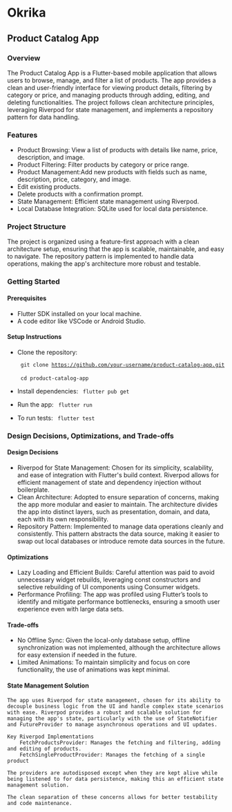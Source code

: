 # Okrika
## Product Catalog App

### Overview
The Product Catalog App is a Flutter-based mobile application that allows users to browse, manage, and filter a list of products. The app provides a clean and user-friendly interface for viewing product details, filtering by category or price, and managing products through adding, editing, and deleting functionalities. The project follows clean architecture principles, leveraging Riverpod for state management, and implements a repository pattern for data handling.

### Features
 -  Product Browsing: View a list of products with details like name, price, description, and image.
 - Product Filtering: Filter products by category or price range. 
 - Product Management:Add new products with fields such as name, description, price, category, and image. 
 - Edit existing products. 
 - Delete products with a confirmation prompt. 
 - State Management: Efficient state management using Riverpod. 
 - Local Database Integration: SQLite used for local data persistence.

### Project Structure
The project is organized using a feature-first approach with a clean architecture setup, ensuring that the app is scalable, maintainable, and easy to navigate. The repository pattern is implemented to handle data operations, making the app's architecture more robust and testable.

### Getting Started

#### Prerequisites 
   - Flutter SDK installed on your local machine. 
   - A code editor like VSCode or Android Studio.

#### Setup Instructions

   - Clone the repository:

        <code> git clone https://github.com/your-username/product-catalog-app.git </code> <br>
        <code> cd product-catalog-app </code>
     
   -  Install dependencies:
      <code> flutter pub get </code>

   - Run the app:
     <code> flutter run </code>

   - To run tests:
     <code> flutter test </code>

### Design Decisions, Optimizations, and Trade-offs
#### Design Decisions
  - Riverpod for State Management: Chosen for its simplicity, scalability, and ease of integration with Flutter's build context. Riverpod allows for efficient management of state and dependency injection without boilerplate. 
  - Clean Architecture: Adopted to ensure separation of concerns, making the app more modular and easier to maintain. The architecture divides the app into distinct layers, such as presentation, domain, and data, each with its own responsibility. 
  - Repository Pattern: Implemented to manage data operations cleanly and consistently. This pattern abstracts the data source, making it easier to swap out local databases or introduce remote data sources in the future.

#### Optimizations
  - Lazy Loading and Efficient Builds: Careful attention was paid to avoid unnecessary widget rebuilds, leveraging const constructors and selective rebuilding of UI components using Consumer widgets. 
  - Performance Profiling: The app was profiled using Flutter’s tools to identify and mitigate performance bottlenecks, ensuring a smooth user experience even with large data sets.

#### Trade-offs
  - No Offline Sync: Given the local-only database setup, offline synchronization was not implemented, although the architecture allows for easy extension if needed in the future. 
  - Limited Animations: To maintain simplicity and focus on core functionality, the use of animations was kept minimal.

#### State Management Solution
    The app uses Riverpod for state management, chosen for its ability to decouple business logic from the UI and handle complex state scenarios with ease. Riverpod provides a robust and scalable solution for managing the app's state, particularly with the use of StateNotifier and FutureProvider to manage asynchronous operations and UI updates.

    Key Riverpod Implementations
        FetchProductsProvider: Manages the fetching and filtering, adding and editing of products.
        FetchSingleProductProvider: Manages the fetching of a single product
        
    The providers are autodisposed except when they are kept alive while being listened to for data persistence, making this an efficient state management solution.

    The clean separation of these concerns allows for better testability and code maintenance.

